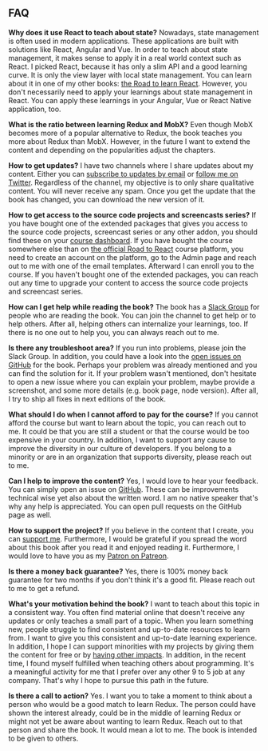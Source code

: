 ## FAQ

**Why does it use React to teach about state?** Nowadays, state management is often used in modern applications. These applications are built with solutions like React, Angular and Vue. In order to teach about state management, it makes sense to apply it in a real world context such as React. I picked React, because it has only a slim API and a good learning curve. It is only the view layer with local state management. You can learn about it in one of my other books: [the Road to learn React](https://www.robinwieruch.de/the-road-to-learn-react/). However, you don't necessarily need to apply your learnings about state management in React. You can apply these learnings in your Angular, Vue or React Native application, too.

**What is the ratio between learning Redux and MobX?** Even though MobX becomes more of a popular alternative to Redux, the book teaches you more about Redux than MobX. However, in the future I want to extend the content and depending on the popularities adjust the chapters.

**How to get updates?** I have two channels where I share updates about my content. Either you can [subscribe to updates by email](https://www.getrevue.co/profile/rwieruch) or [follow me on Twitter](https://twitter.com/rwieruch). Regardless of the channel, my objective is to only share qualitative content. You will never receive any spam. Once you get the update that the book has changed, you can download the new version of it.

**How to get access to the source code projects and screencasts series?** If you have bought one of the extended packages that gives you access to the source code projects, screencast series or any other addon, you should find these on your [course dashboard](https://roadtoreact.com/my-courses). If you have bought the course somewhere else than on [the official Road to React](https://roadtoreact.com) course platform, you need to create an account on the platform, go to the Admin page and reach out to me with one of the email templates. Afterward I can enroll you to the course. If you haven't bought one of the extended packages, you can reach out any time to upgrade your content to access the source code projects and screencast series.

**How can I get help while reading the book?** The book has a [Slack Group](https://slack-the-road-to-learn-react.wieruch.com/) for people who are reading the book. You can join the channel to get help or to help others. After all, helping others can internalize your learnings, too. If there is no one out to help you, you can always reach out to me.

**Is there any troubleshoot area?** If you run into problems, please join the Slack Group. In addition, you could have a look into the [open issues on GitHub](https://github.com/rwieruch/taming-the-state-in-react/issues) for the book. Perhaps your problem was already mentioned and you can find the solution for it. If your problem wasn't mentioned, don't hesitate to open a new issue where you can explain your problem, maybe provide a screenshot, and some more details (e.g. book page, node version). After all, I try to ship all fixes in next editions of the book.

**What should I do when I cannot afford to pay for the course?** If you cannot afford the course but want to learn about the topic, you can reach out to me. It could be that you are still a student or that the course would be too expensive in your country. In addition, I want to support any cause to improve the diversity in our culture of developers. If you belong to a minority or are in an organization that supports diversity, please reach out to me.

**Can I help to improve the content?** Yes, I would love to hear your feedback. You can simply open an issue on [GitHub](https://github.com/rwieruch/taming-the-state-in-react). These can be improvements technical wise yet also about the written word. I am no native speaker that's why any help is appreciated. You can open pull requests on the GitHub page as well.

**How to support the project?** If you believe in the content that I create, you can [support me](https://www.robinwieruch.de/about/). Furthermore, I would be grateful if you spread the word about this book after you read it and enjoyed reading it. Furthermore, I would love to have you as my [Patron on Patreon](https://www.patreon.com/rwieruch).

**Is there a money back guarantee?** Yes, there is 100% money back guarantee for two months if you don't think it's a good fit. Please reach out to me to get a refund.

**What's your motivation behind the book?** I want to teach about this topic in a consistent way. You often find material online that doesn't receive any updates or only teaches a small part of a topic. When you learn something new, people struggle to find consistent and up-to-date resources to learn from. I want to give you this consistent and up-to-date learning experience. In addition, I hope I can support minorities with my projects by giving them the content for free or by [having other impacts](https://www.robinwieruch.de/giving-back-by-learning-react/). In addition, in the recent time, I found myself fulfilled when teaching others about programming. It's a meaningful activity for me that I prefer over any other 9 to 5 job at any company. That's why I hope to pursue this path in the future.

**Is there a call to action?** Yes. I want you to take a moment to think about a person who would be a good match to learn Redux. The person could have shown the interest already, could be in the middle of learning Redux or might not yet be aware about wanting to learn Redux. Reach out to that person and share the book. It would mean a lot to me. The book is intended to be given to others.
